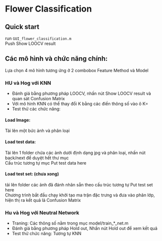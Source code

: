 # Flower Classification
## Quick start
run ```GUI_flower_classification.m```  
Push Show LOOCV result  

## Các mô hình và chức năng chính:  
Lựa chọn 4 mô hình tương ứng ở 2 combobox Feature Method và Model

### HU và Hog với KNN
- Đánh giá bằng phương pháp LOOCV, nhấn nút Show LOOCV result và quan sát Confusion Matrix  
- Với mô hình KNN có thể thay đổi K bằng các điền thông số vào ô K=  
- Test thử các chức năng:  
#### Load Image:   
Tải lên một bức ảnh và phân loại  
#### Load test data:   
Tải lên 1 folder chứa các ảnh dưới định dạng jpg và phân loại, nhấn nút back/next để duyệt hết thư mục  
Cấu trúc tương tự mục Put test data here
#### Load test set: (chưa xong)  
tải lên folder các ảnh đã đánh nhãn sẵn theo cấu trúc tương tự Put test set here  
Chương trình bắt đầu chạy khởi tạo ma trận đặc trưng và đưa vào phân lớp, hiện thị ra kết quả lả Confusion Matrix
  
### Hu và Hog với Neutral Network
- Traning: Các thông số nằm trong mục model/train_*_net.m  
- Đánh giá bằng phương pháp Hold out, Nhấn nút Hold out để xem kết quả  
- Test thử chức năng: Tương tự KNN
